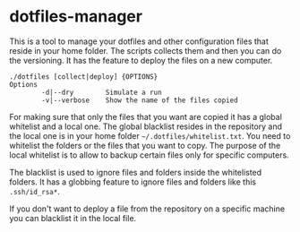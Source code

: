 # dotfiles-manager

This is a tool to manage your dotfiles and other configuration files that reside in your home folder. The scripts collects them and then you can do the versioning. It has the feature to deploy the files on a new computer.

```
./dotfiles [collect|deploy] {OPTIONS}
Options
        -d|--dry        Simulate a run
        -v|--verbose    Show the name of the files copied
```

For making sure that only the files that you want are copied it has a global whitelist and a local one. The global blacklist resides in the repository and the local one is in your home folder `~/.dotfiles/whitelist.txt`. You need to whitelist the folders or the files that you want to copy. The purpose of the local whitelist is to allow to backup certain files only for specific computers.

The blacklist is used to ignore files and folders inside the whitelisted folders. It has a globbing feature to ignore files and folders like this `.ssh/id_rsa*`. 

If you don't want to deploy a file from the repository on a specific machine you can blacklist it in the local file.
